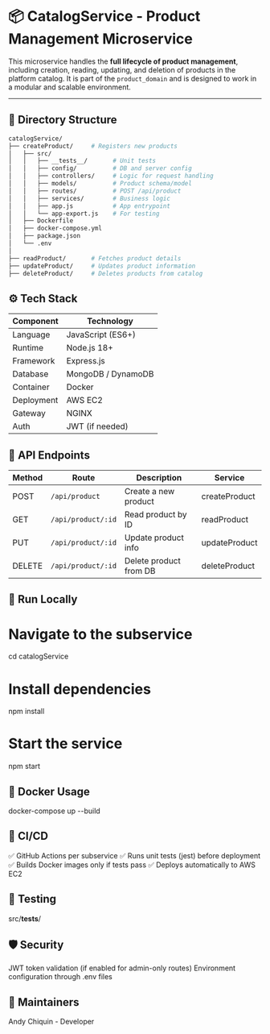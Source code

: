# 📦 CatalogService - Product Management Microservice

This microservice handles the **full lifecycle of product management**, including creation, reading, updating, and deletion of products in the platform catalog. It is part of the `product_domain` and is designed to work in a modular and scalable environment.

---

## 🧩 Directory Structure

```bash
catalogService/
├── createProduct/     # Registers new products
│   ├── src/
│   │   ├── __tests__/       # Unit tests
│   │   ├── config/          # DB and server config
│   │   ├── controllers/     # Logic for request handling
│   │   ├── models/          # Product schema/model
│   │   ├── routes/          # POST /api/product
│   │   ├── services/        # Business logic
│   │   ├── app.js           # App entrypoint
│   │   └── app-export.js    # For testing
│   ├── Dockerfile
│   ├── docker-compose.yml
│   ├── package.json
│   └── .env
│
├── readProduct/       # Fetches product details
├── updateProduct/     # Updates product information
├── deleteProduct/     # Deletes products from catalog

```
## ⚙️ Tech Stack
| Component  | Technology         |
| ---------- | ------------------ |
| Language   | JavaScript (ES6+)  |
| Runtime    | Node.js 18+        |
| Framework  | Express.js         |
| Database   | MongoDB / DynamoDB |
| Container  | Docker             |
| Deployment | AWS EC2            |
| Gateway    | NGINX              |
| Auth       | JWT (if needed)    |

## 📡 API Endpoints
| Method | Route              | Description            | Service       |
| ------ | ------------------ | ---------------------- | ------------- |
| POST   | `/api/product`     | Create a new product   | createProduct |
| GET    | `/api/product/:id` | Read product by ID     | readProduct   |
| PUT    | `/api/product/:id` | Update product info    | updateProduct |
| DELETE | `/api/product/:id` | Delete product from DB | deleteProduct |

## 🚀 Run Locally
# Navigate to the subservice
cd catalogService

# Install dependencies
npm install

# Start the service
npm start

## 🐳 Docker Usage
docker-compose up --build

## 🔄 CI/CD
✅ GitHub Actions per subservice
✅ Runs unit tests (jest) before deployment
✅ Builds Docker images only if tests pass
✅ Deploys automatically to AWS EC2

## 🧪 Testing
src/__tests__/

## 🛡️ Security
JWT token validation (if enabled for admin-only routes)
Environment configuration through .env files

## 🧠 Maintainers
Andy Chiquin - Developer 